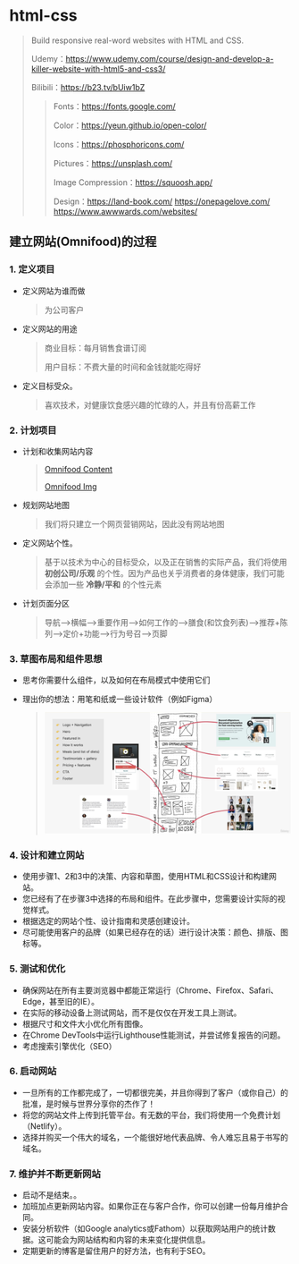 # html-css

> Build responsive real-word websites with HTML and CSS.
>
> Udemy：https://www.udemy.com/course/design-and-develop-a-killer-website-with-html5-and-css3/
>
> Bilibili：https://b23.tv/bUiw1bZ
>
> > Fonts：https://fonts.google.com/
> >
> > Color：https://yeun.github.io/open-color/
> >
> > Icons：https://phosphoricons.com/
> >
> > Pictures：https://unsplash.com/
> >
> > Image Compression：https://squoosh.app/
> >
> > Design：https://land-book.com/  https://onepagelove.com/  https://www.awwwards.com/websites/

## 建立网站(Omnifood)的过程

### 1. 定义项目

- 定义网站为谁而做

  > 为公司客户

- 定义网站的用途

  >  商业目标：每月销售食谱订阅
  >
  >  用户目标：不费大量的时间和金钱就能吃得好

- 定义目标受众。

  > 喜欢技术，对健康饮食感兴趣的忙碌的人，并且有份高薪工作

### 2. 计划项目

- 计划和收集网站内容

  > [Omnifood Content](Omnifood/content.md)
  >
  > [Omnifood Img](Omnifood/img)

- 规划网站地图

  > 我们将只建立一个网页营销网站，因此没有网站地图

- 定义网站个性。

  > 基于以技术为中心的目标受众，以及正在销售的实际产品，我们将使用 **初创公司/乐观** 的个性。因为产品也关乎消费者的身体健康，我们可能会添加一些 **冷静/平和** 的个性元素

- 计划页面分区

  > 导航—>横幅—>重要作用—>如何工作的—>膳食(和饮食列表)—>推荐+陈列—>定价+功能—>行为号召—>页脚

### 3. 草图布局和组件思想

- 思考你需要什么组件，以及如何在布局模式中使用它们

- 理出你的想法：用笔和纸或一些设计软件（例如Figma）

  > ![components-layouts](img/components-layouts.png)

### 4. 设计和建立网站

- 使用步骤1、2和3中的决策、内容和草图，使用HTML和CSS设计和构建网站。
- 您已经有了在步骤3中选择的布局和组件。在此步骤中，您需要设计实际的视觉样式。
- 根据选定的网站个性、设计指南和灵感创建设计。
- 尽可能使用客户的品牌（如果已经存在的话）进行设计决策：颜色、排版、图标等。

### 5. 测试和优化

- 确保网站在所有主要浏览器中都能正常运行（Chrome、Firefox、Safari、Edge，甚至旧的IE）。
- 在实际的移动设备上测试网站，而不是仅仅在开发工具上测试。
- 根据尺寸和文件大小优化所有图像。
- 在Chrome DevTools中运行Lighthouse性能测试，并尝试修复报告的问题。
- 考虑搜索引擎优化（SEO）

### 6. 启动网站

- 一旦所有的工作都完成了，一切都很完美，并且你得到了客户（或你自己）的批准，是时候与世界分享你的杰作了！
- 将您的网站文件上传到托管平台。有无数的平台，我们将使用一个免费计划（Netlify）。
- 选择并购买一个伟大的域名，一个能很好地代表品牌、令人难忘且易于书写的域名。

### 7. 维护并不断更新网站

- 启动不是结束。。
- 加班加点更新网站内容。如果你正在与客户合作，你可以创建一份每月维护合同。
- 安装分析软件（如Google analytics或Fathom）以获取网站用户的统计数据。这可能会为网站结构和内容的未来变化提供信息。
- 定期更新的博客是留住用户的好方法，也有利于SEO。
